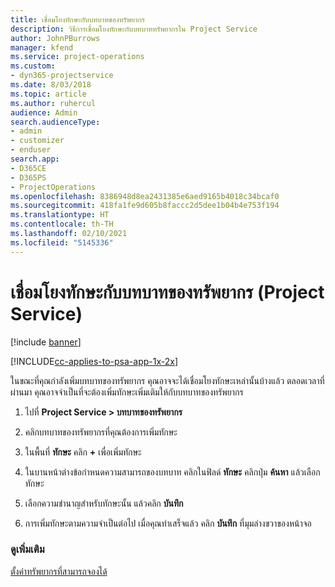 ```yaml
---
title: เชื่อมโยงทักษะกับบทบาทของทรัพยากร
description: วิธีการเชื่อมโยงทักษะกับบทบาททรัพยากรใน Project Service
author: JohnPBurrows
manager: kfend
ms.service: project-operations
ms.custom:
- dyn365-projectservice
ms.date: 8/03/2018
ms.topic: article
ms.author: ruhercul
audience: Admin
search.audienceType:
- admin
- customizer
- enduser
search.app:
- D365CE
- D365PS
- ProjectOperations
ms.openlocfilehash: 8386948d8ea2431385e6aed9165b4018c34bcaf0
ms.sourcegitcommit: 418fa1fe9d605b8faccc2d5dee1b04b4e753f194
ms.translationtype: HT
ms.contentlocale: th-TH
ms.lasthandoff: 02/10/2021
ms.locfileid: "5145336"
---
```

# <a name="associate-skills-with-resource-roles-project-service"></a>เชื่อมโยงทักษะกับบทบาทของทรัพยากร (Project Service)

[!include [banner](../includes/psa-now-project-operations.md)]

[!INCLUDE[cc-applies-to-psa-app-1x-2x](../includes/cc-applies-to-psa-app-1x-2x.md)]

ในขณะที่คุณกำลังเพิ่มบทบาทของทรัพยากร คุณอาจจะได้เชื่อมโยงทักษะเหล่านั้นบ้างแล้ว ตลอดเวลาที่ผ่านมา คุณอาจจำเป็นที่จะต้องเพิ่มทักษะเพิ่มเติมให้กับบทบาทของทรัพยากร  
  
1.  ไปที่ **Project Service > บทบาทของทรัพยากร**  
  
2.  คลิกบทบาทของทรัพยากรที่คุณต้องการเพิ่มทักษะ  
  
3.  ในพื้นที่ **ทักษะ** คลิก **+** เพื่อเพิ่มทักษะ  
  
4.  ในบานหน้าต่างข้อกำหนดความสามารถของบทบาท คลิกในฟิลด์ **ทักษะ** คลิกปุ่ม **ค้นหา** แล้วเลือกทักษะ  
  
5.  เลือกความชำนาญสำหรับทักษะนั้น แล้วคลิก **บันทึก**  
  
6.  การเพิ่มทักษะตามความจำเป็นต่อไป เมื่อคุณทำเสร็จแล้ว คลิก **บันทึก** ที่มุมล่างขวาของหน้าจอ  
  
### <a name="see-also"></a>ดูเพิ่มเติม  
 [ตั้งค่าทรัพยากรที่สามารถจองได้](../psa/set-up-resources.md)

